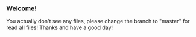### Welcome!
You actually don't see any files, please change the branch to "master" for read all files!
Thanks and have a good day!
